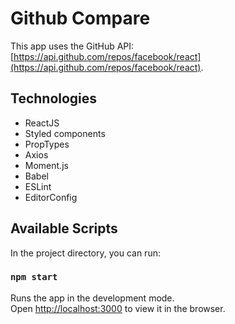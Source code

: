 # Github Compare

This app uses the GitHub API: [https://api.github.com/repos/facebook/react](https://api.github.com/repos/facebook/react).

## Technologies

- ReactJS
- Styled components
- PropTypes
- Axios
- Moment.js
- Babel
- ESLint
- EditorConfig

## Available Scripts

In the project directory, you can run:

### `npm start`

Runs the app in the development mode.<br />
Open [http://localhost:3000](http://localhost:3000) to view it in the browser.
